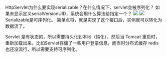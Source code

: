 HttpServlet为什么要实现serializable？在什么情况下，servlet会被序列化？
如果未显示定义serialVersionUID，系统会用什么算法给指定一个？
![](https://img-blog.csdnimg.cn/d745c434cdc8418e9519cb821fbd9317.png)
![](https://img-blog.csdnimg.cn/71dc3f2b6ef14d1099605a75c4412639.png)
Serializable是可序列化。
简单点将，就是实现了这个接口后，实例就可以转化为数据流了。

Servlet 是有状态的，所以需要持久化到本地（钝化），然后当 Tomcat 重启时，重新加载出来。比如Servlet存储了一些用户登录信息，而当时分布式缓存 redis 也还没流行，所以需要支持可序列化。